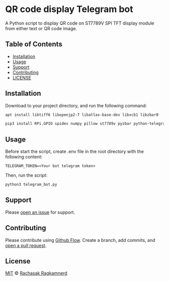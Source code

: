 # QR code display Telegram bot

A Python script to display QR code on ST7789V SPI TFT display module from either text or QR code image.

## Table of Contents

- [Installation](#installation)
- [Usage](#usage)
- [Support](#support)
- [Contributing](#contributing)
- [LICENSE](LICENSE)

## Installation

Download to your project directory, and run the following command:

```sh
apt install libtiff6 libopenjp2-7 libatlas-base-dev libxcb1 libzbar0

pip3 install RPi.GPIO spidev numpy pillow st7789v pyzbar python-telegram-bot qrcode python-dotenv
```

## Usage

Before start the script, create .env file in the root directory with the following content:

```env
TELEGRAM_TOKEN=<Your bot telegram token>
```

Then, run the script:

```sh
python3 telegram_bot.py
```

## Support

Please [open an issue](https://github.com/leonard-henriquez/itpcc/qr-display-telegram-bot/new) for support.

## Contributing

Please contribute using [Github Flow](https://guides.github.com/introduction/flow/). Create a branch, add commits, and [open a pull request](https://github.com/itpcc/qr-display-telegram-bot/compare/).

## License

[MIT](LICENSE) © [Rachasak Ragkamnerd](https://github.com/itpcc/)
